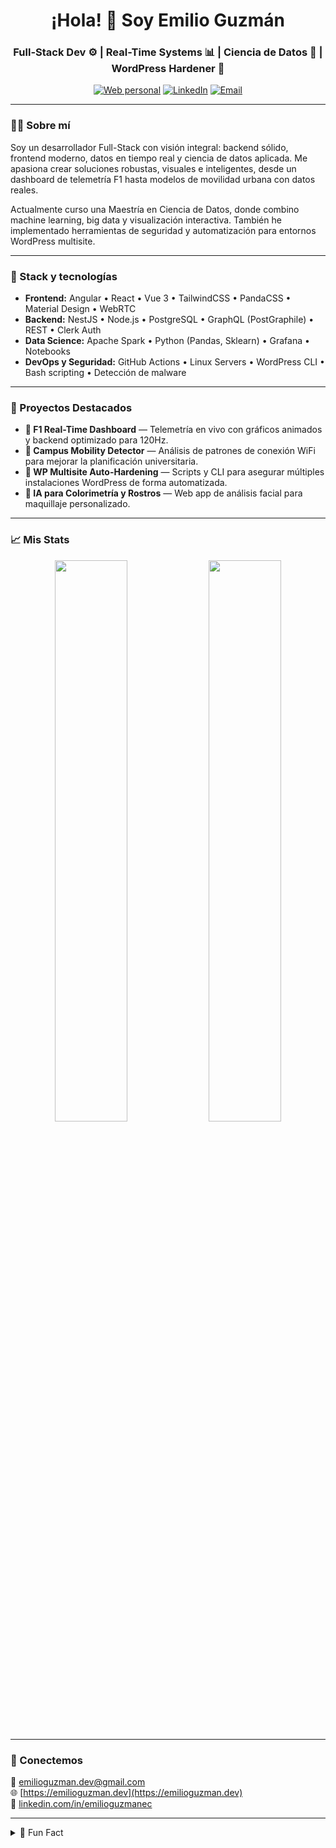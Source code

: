 <!-- README para el perfil de GitHub: emilioguzman -->

<h1 align="center">¡Hola! 👋 Soy Emilio Guzmán</h1>
<h3 align="center">Full-Stack Dev ⚙️ | Real-Time Systems 📊 | Ciencia de Datos 📡 | WordPress Hardener 🔐</h3>

<p align="center">
  <a href="https://emilioguzman.dev" target="_blank"><img alt="Web personal" src="https://img.shields.io/badge/🌐%20Portafolio-emilioguzman.dev-2ea44f" /></a>
  <a href="https://linkedin.com/in/emilioguzmanec" target="_blank"><img alt="LinkedIn" src="https://img.shields.io/badge/LinkedIn-Emilio%20Guzmán-blue?logo=linkedin" /></a>
  <a href="mailto:emilioguzman.dev@gmail.com"><img alt="Email" src="https://img.shields.io/badge/email-contacto-red?logo=gmail" /></a>
</p>

---

### 👨‍💻 Sobre mí

Soy un desarrollador Full-Stack con visión integral: backend sólido, frontend moderno, datos en tiempo real y ciencia de datos aplicada. Me apasiona crear soluciones robustas, visuales e inteligentes, desde un dashboard de telemetría F1 hasta modelos de movilidad urbana con datos reales.

Actualmente curso una Maestría en Ciencia de Datos, donde combino machine learning, big data y visualización interactiva. También he implementado herramientas de seguridad y automatización para entornos WordPress multisite.

---

### 🧠 Stack y tecnologías

- **Frontend:** Angular • React • Vue 3 • TailwindCSS • PandaCSS • Material Design • WebRTC
- **Backend:** NestJS • Node.js • PostgreSQL • GraphQL (PostGraphile) • REST • Clerk Auth
- **Data Science:** Apache Spark • Python (Pandas, Sklearn) • Grafana • Notebooks
- **DevOps y Seguridad:** GitHub Actions • Linux Servers • WordPress CLI • Bash scripting • Detección de malware

---

### 🚀 Proyectos Destacados

- **🏁 F1 Real-Time Dashboard** — Telemetría en vivo con gráficos animados y backend optimizado para 120Hz.
- **📡 Campus Mobility Detector** — Análisis de patrones de conexión WiFi para mejorar la planificación universitaria.
- **🔐 WP Multisite Auto-Hardening** — Scripts y CLI para asegurar múltiples instalaciones WordPress de forma automatizada.
- **💄 IA para Colorimetría y Rostros** — Web app de análisis facial para maquillaje personalizado.

---

### 📈 Mis Stats

<p align="center">
  <img src="https://github-readme-stats.vercel.app/api?username=emilioguzman&show_icons=true&theme=tokyonight&hide_border=true" width="48%" />
  <img src="https://github-readme-stats.vercel.app/api/top-langs/?username=emilioguzman&layout=compact&theme=tokyonight&hide_border=true" width="48%" />
</p>

---

### 🤝 Conectemos

📨 [emilioguzman.dev@gmail.com](mailto:emilioguzman.dev@gmail.com)  
🌐 [https://emilioguzman.dev](https://emilioguzman.dev)  
💼 [linkedin.com/in/emilioguzmanec](https://linkedin.com/in/emilioguzmanec)

---

<details>
<summary>📎 Fun Fact</summary>

- Me gusta automatizar todo lo que se pueda.
- Estoy obsesionado con las interfaces limpias y los dashboards con buena UX.
- A veces detecto más malware que el hosting. 🙃

</details>
